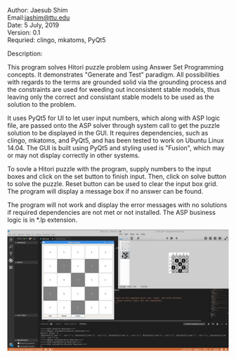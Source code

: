 Author: Jaesub Shim  
Email:jashim@ttu.edu  
Date: 5 July, 2019  
Version: 0.1  
Requried: clingo, mkatoms, PyQt5  

Description: 

This program solves Hitori puzzle problem using Answer Set Programming concepts. It demonstrates "Generate and Test" paradigm. All possibilities with regards to the terms are grounded solid via the grounding process and the constraints are used for weeding out inconsistent stable models, thus leaving only the correct and consistant stable models to be used as the solution to the problem.

It uses PyQt5 for UI to let user input numbers, which along with ASP logic file, are passed onto the ASP solver through system call to get the puzzle solution to be displayed in the GUI. It requires dependencies, such as clingo, mkatoms, and PyQt5, and has been tested to work on Ubuntu Linux 14.04. The GUI is built using PyQt5 and styling used is "Fusion", which may or may not display correctly in other systems.

To sovle a Hitori puzzle with the program, supply numbers to the input boxes and click on the set button to finish input.
Then, click on solve button to solve the puzzle. Reset button can be used to clear the input box grid. 
The program will display a message box if no answer can be found.

The program will not work and display the error messages with no solutions if required dependencies are not met or not installed. The ASP business logic is in *.lp extension.

![Screenshot](screenshot.jpg)
